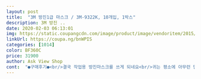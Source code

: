 ```yaml
---
layout: post 
title:  "3M 방진1급 마스크 / 3M-9322K, 10개입, 1박스" 
description: 3M 방진 ..
date: 2020-02-03 06:13:01 
img: https://static.coupangcdn.com/image/product/image/vendoritem/2015/03/09/3000186666/2da25631-20a8-4e89-acaf-16cd19d16a7e.jpg 
linkUrl: https://coupa.ng/bnWPIS 
categories: [1014] 
color: BF360C 
price: 31900 
author: Ask View Shop 
cont:  "●구매후기●<br/>결국 작업용 방진마스크를 쓰게 되네요<br/>귀는 평소에 아무런 단련없이 노출되어 있고 팔다리처럼 근육이<br/>그것보다 훨씬 좋아요<br/>꽤나 효율성이 있는거 같아요.<br/><br/>느껴져요.<br/> 하지만 방진마스크는 사진처럼 끈이 하나로 연결되어<br/>다들 방진마스크 착용하고 코로나  조심하세요.<br/> 감기두요~~<br/>더러 보이더라구요.<br/> 그래서 저도 방진마스크 구매해 봤어요.<br/><br/>또 코의 볼록함을 유지하면서 필터링 효과를 최대로 작용할수<br/>마스크 많이 또는 자주 착용하시는 분들께 추천하고 싶네요.<br/><br/>만족스러워요<br/>산책할 때 쓰고가는데 미세먼지마스크라고 나온것들이 다 시원찮고 공기도 많이 새어들어와서<br/>여타부분이 아프지 않아요.<br/>(장시간 착용후 올리는 후기입니다.<br/>)<br/>요즘에는 코로나 때문인지 사람들이 더 민감해하는거 같고<br/>윗부분에 알루미늄 고정대가 굉장히 길어서 코부터 뺨까지 꾹꾹 눌러서 얼굴형에 맞게 잘 맞출수 있어요<br/>이건 고무줄도 아주 부드럽고 따갑지 않아요<br/>이것은 조금만 오래 착용해도 귀가 상당히 아픕니다.<br/><br/>이전에 타원형 컵으로 된 1급 방진마스크를 써봤는데<br/>일단 방진마스크는 일반적인 마스크와는 좀 다른게 끈인데요<br/>일반 마스크는 양쪽에 있는 끈을 귀에 걸어 착용하는데요<br/>있는게 아니기때문에 마스크와 같은 작은 밴드에도 아픔이<br/>있도록 콧등에 덮혀지는 부분에 스펀지가 있는데 안쪽에 가는<br/>있어서 머리뒤로 착용하게 되어있어요.<br/> 장시간 착용해도 귀나<br/>전면부가 넓고 숨구멍이 넓기 때문에 숨쉬기 편합니다.<br/><br/>접혀있는 방식이라 박스도 조그만해서 보관도 훨씬 편리하고 여러모로 개선된 제품 같아요<br/>접히는 부분으로 면적이 넓어져서 그런지 숨을 들이마실때 훨씬 쉽게 마실수 있어요<br/>접히는부분이 있어서 바람이 새어들어올까봐 걱정했는데<br/>지하철 타고다니면서 보니까 방진마스크를 쓰고다니는 사람들도<br/>철사가 있어서 나의 콧등 굴곡에 맞춰서 모양을 낼수 있어요.<br/><br/>출퇴근길에 지하철을 타야해서 부득이하게 사게 되었어요.<br/><br/>컵으로 된건 고무줄도 너무 죄이고 귀에 걸려서 오래쓰고 있으면 쓰라렸는데<br/>콧대 부분이 넓은 철판으로 되어 있어 튼튼합니다.<br/> 마스크 자체도 좀 튼튼하여 며칠 쓰고 있습니다.<br/><br/>턱부분도 당겨서 턱을 꽂아넣으면 공기 샐틈없이 꽉 감싸줘요<br/>확실히 일반 마스크와는 다른 호흡을 느낄수가 있어요.<br/><br/>" 
---
```

